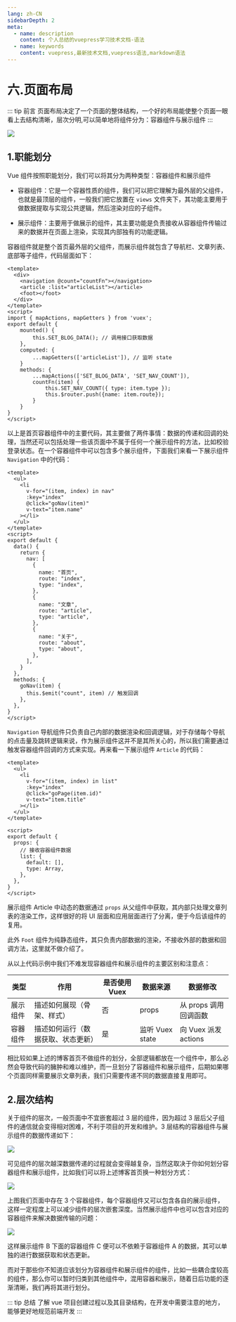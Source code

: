 ```yaml
---
lang: zh-CN
sidebarDepth: 2
meta:
  - name: description
    content: 个人总结的vuepress学习技术文档-语法
  - name: keywords
    content: vuepress,最新技术文档,vuepress语法,markdown语法
---
```


# 六.页面布局

::: tip 前言
页面布局决定了一个页面的整体结构，一个好的布局能使整个页面一眼看上去结构清晰，层次分明,可以简单地将组件分为：容器组件与展示组件
:::

![](./6.layout1.png)

## 1.职能划分

Vue 组件按照职能划分，我们可以将其分为两种类型：容器组件和展示组件

- 容器组件：它是一个容器性质的组件，我们可以把它理解为最外层的父组件，也就是最顶层的组件，一般我们把它放置在 `views` 文件夹下，其功能主要用于做数据提取与实现公共逻辑，然后渲染对应的子组件。

- 展示组件：主要用于做展示的组件，其主要功能是负责接收从容器组件传输过来的数据并在页面上渲染，实现其内部独有的功能逻辑。

容器组件就是整个首页最外层的父组件，而展示组件就包含了导航栏、文章列表、底部等子组件，代码层面如下：

```vue
<template>
  <div>
    <navigation @count="countFn"></navigation>
    <article :list="articleList"></article>
    <foot></foot>
  </div>
</template>
<script>
import { mapActions, mapGetters } from 'vuex';
export default {
    mounted() {
        this.SET_BLOG_DATA(); // 调用接口获取数据
    },
    computed: {
        ...mapGetters(['articleList']), // 监听 state
    }
    methods: {
        ...mapActions(['SET_BLOG_DATA', 'SET_NAV_COUNT']),
        countFn(item) {
            this.SET_NAV_COUNT({ type: item.type });
            this.$router.push({name: item.route});
        }
    }
}
</script>
```

以上是首页容器组件中的主要代码，其主要做了两件事情：数据的传递和回调的处理，当然还可以包括处理一些该页面中不属于任何一个展示组件的方法，比如校验登录状态。在一个容器组件中可以包含多个展示组件，下面我们来看一下展示组件 `Navigation` 中的代码：

```vue
<template>
  <ul>
    <li
      v-for="(item, index) in nav"
      :key="index"
      @click="goNav(item)"
      v-text="item.name"
    ></li>
  </ul>
</template>
<script>
export default {
  data() {
    return {
      nav: [
        {
          name: "首页",
          route: "index",
          type: "index",
        },
        {
          name: "文章",
          route: "article",
          type: "article",
        },
        {
          name: "关于",
          route: "about",
          type: "about",
        },
      ],
    }
  },
  methods: {
    goNav(item) {
      this.$emit("count", item) // 触发回调
    },
  },
}
</script>
```

`Navigation` 导航组件只负责自己内部的数据渲染和回调逻辑，对于存储每个导航的点击量及跳转逻辑来说，作为展示组件这并不是其所关心的，所以我们需要通过触发容器组件回调的方式来实现。再来看一下展示组件 `Article` 的代码：

```vue
<template>
  <ul>
    <li
      v-for="(item, index) in list"
      :key="index"
      @click="goPage(item.id)"
      v-text="item.title"
    ></li>
  </ul>
</template>

<script>
export default {
  props: {
    // 接收容器组件数据
    list: {
      default: [],
      type: Array,
    },
  },
}
</script>
```

展示组件 Article 中动态的数据通过 `props` 从父组件中获取，其内部只处理文章列表的渲染工作，这样很好的将 UI 层面和应用层面进行了分离，便于今后该组件的复用。

此外 `Foot` 组件为纯静态组件，其只负责内部数据的渲染，不接收外部的数据和回调方法，这里就不做介绍了。

从以上代码示例中我们不难发现容器组件和展示组件的主要区别和注意点：

| 类型     | 作用                               | 是否使用 Vuex | 数据来源        | 数据修改              |
| -------- | ---------------------------------- | ------------- | --------------- | --------------------- |
| 展示组件 | 描述如何展现（骨架、样式）         | 否            | props           | 从 props 调用回调函数 |
| 容器组件 | 描述如何运行（数据获取、状态更新） | 是            | 监听 Vuex state | 向 Vuex 派发 actions  |

相比较如果上述的博客首页不做组件的划分，全部逻辑都放在一个组件中，那么必然会导致代码的臃肿和难以维护，而一旦划分了容器组件和展示组件，后期如果哪个页面同样需要展示文章列表，我们只需要传递不同的数据直接复用即可。

## 2.层次结构

关于组件的层次，一般页面中不宜嵌套超过 3 层的组件，因为超过 3 层后父子组件的通信就会变得相对困难，不利于项目的开发和维护。3 层结构的容器组件与展示组件的数据传递如下：

![](./6.layout2.png)

可见组件的层次越深数据传递的过程就会变得越复杂，当然这取决于你如何划分容器组件和展示组件，比如我们可以将上述博客首页换一种划分方式：

![](./6.layout3.png)

上图我们页面中存在 3 个容器组件，每个容器组件又可以包含各自的展示组件，这样一定程度上可以减少组件的层次嵌套深度。当然展示组件中也可以包含对应的容器组件来解决数据传输的问题：

![](./6.layout4.png)

这样展示组件 B 下面的容器组件 C 便可以不依赖于容器组件 A 的数据，其可以单独的进行数据获取和状态更新。

而对于那些你不知道应该划分为容器组件和展示组件的组件，比如一些耦合度较高的组件，那么你可以暂时归类到其他组件中，混用容器和展示，随着日后功能的逐渐清晰，我们再将其进行划分。

::: tip 总结
了解 vue 项目创建过程以及其目录结构，在开发中需要注意的地方，能够更好地规范前端开发
:::